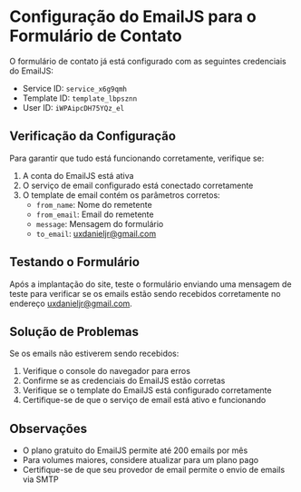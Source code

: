 # Configuração do EmailJS para o Formulário de Contato

O formulário de contato já está configurado com as seguintes credenciais do EmailJS:

- Service ID: `service_x6g9qmh`
- Template ID: `template_lbpsznn`
- User ID: `iWPAipcDH75YQz_el`

## Verificação da Configuração

Para garantir que tudo está funcionando corretamente, verifique se:

1. A conta do EmailJS está ativa
2. O serviço de email configurado está conectado corretamente
3. O template de email contém os parâmetros corretos:
   - `from_name`: Nome do remetente
   - `from_email`: Email do remetente
   - `message`: Mensagem do formulário
   - `to_email`: uxdanieljr@gmail.com

## Testando o Formulário

Após a implantação do site, teste o formulário enviando uma mensagem de teste para verificar se os emails estão sendo recebidos corretamente no endereço uxdanieljr@gmail.com.

## Solução de Problemas

Se os emails não estiverem sendo recebidos:

1. Verifique o console do navegador para erros
2. Confirme se as credenciais do EmailJS estão corretas
3. Verifique se o template do EmailJS está configurado corretamente
4. Certifique-se de que o serviço de email está ativo e funcionando

## Observações

- O plano gratuito do EmailJS permite até 200 emails por mês
- Para volumes maiores, considere atualizar para um plano pago
- Certifique-se de que seu provedor de email permite o envio de emails via SMTP
